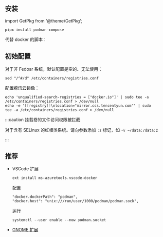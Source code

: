 ## 安装

import GetPkg from '@theme/GetPkg';

<GetPkg name="podman" dnf apt />

    pipx install podman-compose

代替 docker 的脚本：

<GetPkg name="podman-docker" dnf apt />

## 初始配置

对于非 Fedoar 系统，默认配置是空的、无法使用：

    sed "/^#/d" /etc/containers/registries.conf

配置腾讯云镜像：

```shell
echo 'unqualified-search-registries = ["docker.io"]' | sudo tee -a /etc/containers/registries.conf > /dev/null
echo -e '[[registry]]\nlocation="mirror.ccs.tencentyun.com"' | sudo tee -a /etc/containers/registries.conf > /dev/null

```

:::caution 挂载卷的文件访问权限被拦截

对于含有 SELinux 的红帽类系统。请向参数添加 `:z` 标记，如 `-v ~/data:/data:z`

:::

## 推荐

- VSCode 扩展

      ext install ms-azuretools.vscode-docker

  配置

      "docker.dockerPath": "podman",
      "docker.host": "unix:///run/user/1000/podman/podman.sock",

  运行

      systemctl --user enable --now podman.socket

- [GNOME 扩展](https://extensions.gnome.org/extension/1500/containers/)
